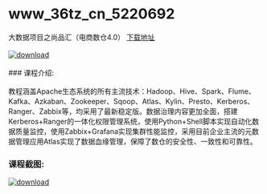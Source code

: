 # www_36tz_cn_5220692
大数据项目之尚品汇（电商数仓4.0）
[下载地址](http://www.36tz.cn/article/5220692 "下载地址")
<br/></br>[![download](http://36tz.cn/muke_img/2021_08_1-22-300x194.png "下载地址")](http://www.36tz.cn/article/5220692 "下载地址")
<br/></br>### 课程介绍:<br/></br>教程涵盖Apache生态系统的所有主流技术：Hadoop、Hive、Spark、Flume、Kafka、Azkaban、Zookeeper、Sqoop、Atlas、Kylin、Presto、Kerberos、Ranger、Zabbix等，均采用了最新稳定版。数据治理内容更加全面，搭建Kerberos+Ranger的一体化权限管理系统，使用Python+Shell脚本实现自动化数据质量监控，使用Zabbix+Grafana实现集群性能监控，采用目前企业主流的元数据管理应用Atlas实现了数据血缘管理，保障了数仓的安全性、一致性和可靠性。

### 课程截图:
[![download](http://36tz.cn/muke_img/2021_08_2-22.png "下载地址")](http://www.36tz.cn/article/5220692 "下载地址")

